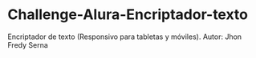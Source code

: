 # Challenge-Alura-Encriptador-texto
Encriptador de texto (Responsivo para tabletas y móviles).
Autor: Jhon Fredy Serna
